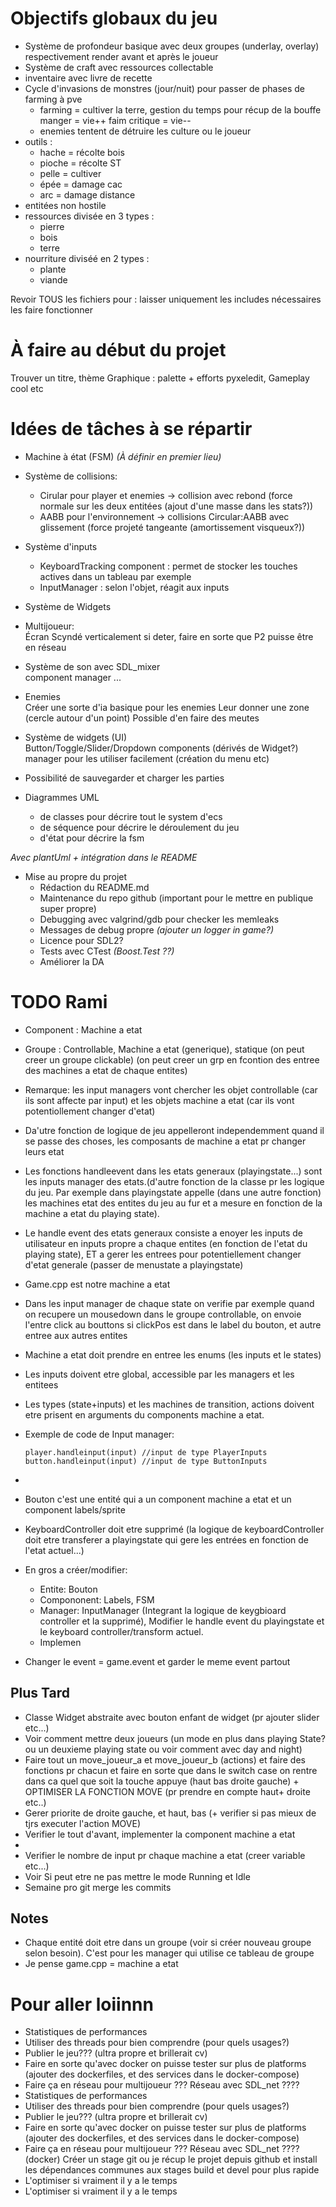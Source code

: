# Objectifs globaux du jeu
- Système de profondeur basique avec deux groupes (underlay, overlay) respectivement render avant et après le joueur
- Système de craft avec ressources collectable
- inventaire avec livre de recette
- Cycle d'invasions de monstres (jour/nuit) pour passer de phases de farming à pve
    * farming = cultiver la terre, gestion du temps pour récup de la bouffe
        manger = vie++
        faim critique = vie--
    * enemies tentent de détruire les culture ou le joueur
- outils : 
    * hache = récolte bois
    * pioche = récolte ST
    * pelle = cultiver
    * épée = damage cac
    * arc = damage distance
- entitées non hostile
- ressources divisée en 3 types :
    * pierre
    * bois
    * terre
- nourriture diviséé en 2 types :
    * plante
    * viande

Revoir TOUS les fichiers pour :
    laisser uniquement les includes nécessaires
    les faire fonctionner

# À faire au début du projet
Trouver un titre, thème
Graphique : palette + efforts pyxeledit,
Gameplay cool etc

# Idées de tâches à se répartir
- Machine à état (FSM) *(À définir en premier lieu)*

- Système de collisions:  
    - Cirular pour player et enemies ->  collision avec rebond (force normale sur les deux entitées (ajout d'une masse dans les stats?))
    - AABB pour l'environnement -> collisions Circular:AABB avec glissement (force projeté tangeante (amortissement visqueux?))

- Système d'inputs  
    - KeyboardTracking component : permet de stocker les touches actives dans un tableau par exemple  
    - InputManager : selon l'objet, réagit aux inputs

- Système de Widgets  
    
- Multijoueur:  
    Écran Scyndé verticalement
    si deter, faire en sorte que P2 puisse être en réseau

- Système de son avec SDL_mixer  
    component
    manager
    ...

- Enemies  
    Créer une sorte d'ia basique pour les enemies
    Leur donner une zone (cercle autour d'un point)
    Possible d'en faire des meutes

- Système de widgets (UI)  
    Button/Toggle/Slider/Dropdown components (dérivés de Widget?)
    manager pour les utiliser facilement (création du menu etc)

- Possibilité de sauvegarder et charger les parties

- Diagrammes UML  
    - de classes pour décrire tout le system d'ecs
    - de séquence pour décrire le déroulement du jeu
    - d'état pour décrire la fsm  

*Avec plantUml + intégration dans le README*

- Mise au propre du projet
    - Rédaction du README.md
    - Maintenance du repo github (important pour le mettre en publique super propre)
    - Debugging avec valgrind/gdb pour checker les memleaks
    - Messages de debug propre *(ajouter un logger in game?)*
    - Licence pour SDL2?
    - Tests avec CTest *(Boost.Test ??)*    
    - Améliorer la DA


# TODO Rami
- Component : Machine a etat
- Groupe : Controllable, Machine a etat (generique), statique (on peut creer un groupe clickable) (on peut creer un grp en fcontion des entree des machines a etat de chaque entites)
- Remarque: les input managers vont chercher les objet controllable (car ils sont affecte par input) et les objets machine a etat (car ils vont potentiollement changer d'etat)
- Da'utre fonction de logique de jeu appelleront independemment quand il se passe des choses, les composants de machine a etat pr changer leurs etat
- Les fonctions handleevent dans les etats generaux (playingstate...) sont les inputs manager des etats.(d'autre fonction de la classe pr les logique du jeu. Par exemple dans playingstate appelle (dans une autre fonction) les machines etat des entites du jeu au fur et a mesure en fonction de la machine a etat du playing state).
- Le handle event des etats generaux consiste a enoyer les inputs de utilisateur en inputs propre a chaque entites (en fonction de l'etat du playing state), ET a gerer les entrees pour potentiellement changer d'etat generale (passer de menustate a playingstate)
- Game.cpp est notre machine a etat
- Dans les input manager de chaque state on verifie par exemple quand on recupere un mousedown dans le groupe controllable, on envoie l'entre click au bouttons si clickPos est dans le label du bouton, et autre entree aux autres entites
- Machine a etat doit prendre en entree les enums (les inputs et le states)
- Les inputs doivent etre global, accessible par les managers et les entitees
- Les types (state+inputs) et les machines de transition, actions doivent etre prisent en arguments du components machine a etat.
- Exemple de code de Input manager:
    ```
    player.handleinput(input) //input de type PlayerInputs
    button.handleinput(input) //input de type ButtonInputs
    ```
-


- Bouton c'est une entité qui a un component machine a etat et un component labels/sprite
- KeyboardController doit etre supprimé (la logique de keyboardController doit etre transferer a playingstate qui gere les entrées en fonction de l'etat actuel...)

- En gros a créer/modifier:
    - Entite: Bouton
    - Compononent: Labels, FSM
    - Manager: InputManager (Integrant la logique de keygbioard controller et la supprimé), Modifier le handle event du playingstate et le keyboard controller/transform actuel.
    - Implemen

- Changer le event = game.event et garder le meme event partout
## Plus Tard
- Classe Widget abstraite avec bouton enfant de widget (pr ajouter slider etc...)
- Voir comment mettre deux joueurs (un mode en plus dans playing State? ou un deuxieme playing state ou voir comment avec day and night)
- Faire tout un move_joueur_a et move_joueur_b (actions) et faire des fonctions pr chacun et faire en sorte que dans le switch case on rentre dans ca quel que soit la touche appuye (haut bas droite gauche) + OPTIMISER LA FONCTION MOVE (pr prendre en compte haut+ droite etc..)
- Gerer priorite de droite gauche, et haut, bas (+ verifier si pas mieux de tjrs executer l'action MOVE)
- Verifier le tout d'avant, implementer la component machine a etat
-
- Verifier le nombre de input pr chaque machine a etat (creer variable etc...)
- Voir Si peut etre ne pas mettre le mode Running et Idle
- Semaine pro git merge les commits
## Notes
- Chaque entité doit etre dans un groupe (voir si créer nouveau groupe selon besoin). C'est pour les manager qui utilise ce tableau de groupe
- Je pense game.cpp = machine a etat

# Pour aller loiinnn
- Statistiques de performances
- Utiliser des threads pour bien comprendre (pour quels usages?)
- Publier le jeu??? (ultra propre et brillerait cv)
- Faire en sorte qu'avec docker on puisse tester sur plus de platforms (ajouter des dockerfiles, et des services dans le docker-compose)
- Faire ça en réseau pour multijoueur ??? Réseau avec SDL_net ????
- Statistiques de performances
- Utiliser des threads pour bien comprendre (pour quels usages?)
- Publier le jeu??? (ultra propre et brillerait cv)
- Faire en sorte qu'avec docker on puisse tester sur plus de platforms (ajouter des dockerfiles, et des services dans le docker-compose)
- Faire ça en réseau pour multijoueur ??? Réseau avec SDL_net ????
(docker) Créer un stage git ou je récup le projet depuis github et install les dépendances communes aux stages build et devel pour plus rapide
- L'optimiser si vraiment il y a le temps
- L'optimiser si vraiment il y a le temps
